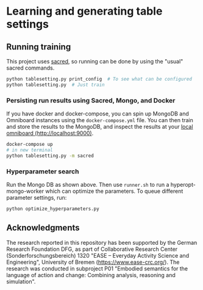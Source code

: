 # Learning and generating table settings


## Running training

This project uses [sacred](https://github.com/IDSIA/sacred), so running can be done by using the "usual" sacred commands.

```bash
python tablesetting.py print_config  # To see what can be configured
python tablesetting.py  # Just train
```


### Persisting run results using Sacred, Mongo, and Docker

If you have docker and docker-compose, you can spin up MongoDB and Omniboard instances using the `docker-compose.yml` file.
You can then train and store the results to the MongoDB, and inspect the results at your [local omniboard (http://localhost:9000)](http://localhost:9000).

```bash
docker-compose up
# in new terminal
python tablesetting.py -m sacred
```


### Hyperparameter search

Run the Mongo DB as shown above.
Then use `runner.sh` to run a hyperopt-mongo-worker which can optimize the parameters.
To queue different parameter settings, run:

```bash
python optimize_hyperparameters.py
```


## Acknowledgments

The research reported in this repository has been supported by the German Research Foundation DFG, as part of Collaborative Research Center (Sonderforschungsbereich) 1320 "EASE – Everyday Activity Science and Engineering", University of Bremen (https://www.ease-crc.org/). The research was conducted in subproject P01 "Embodied semantics for the language of action and change: Combining analysis, reasoning and simulation".
